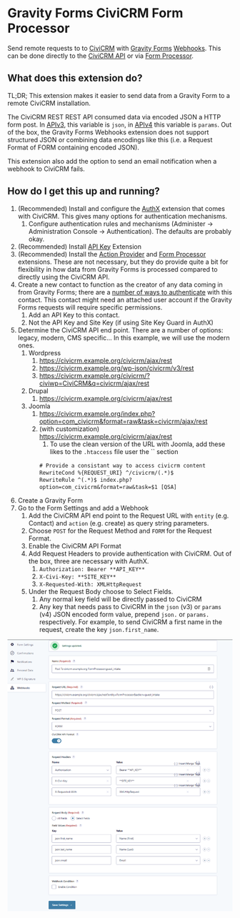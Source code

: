 # Gravity Forms CiviCRM Form Processor

Send remote requests to to [CiviCRM](https://civicrm.org/) with [Gravity Forms](https://www.gravityforms.com/) [Webhooks](https://www.gravityforms.com/add-ons/webhooks/). This can be done directly to the [CiviCRM API](https://docs.civicrm.org/dev/en/latest/api/) or via [Form Processor](https://lab.civicrm.org/extensions/form-processor).

## What does this extension do?

TL;DR; This extension makes it easier to send data from a Gravity Form to a remote CiviCRM installation.

The CiviCRM REST REST API consumed data via encoded JSON a HTTP form post. In [APIv3](https://docs.civicrm.org/dev/en/latest/api/v3/rest/), this variable is `json`, in [APIv4](https://docs.civicrm.org/dev/en/latest/api/v4/rest/) this variable is `params`. Out of the box, the Gravity Forms Webhooks extension does not support structured JSON or combining data encodings like this (i.e. a Request Format of FORM containing encoded JSON).

This extension also add the option to send an email notification when a webhook to CiviCRM fails.

## How do I get this up and running?

1. (Recommended) Install and configure the [AuthX](https://docs.civicrm.org/dev/en/latest/framework/authx/) extension that comes with CiviCRM. This gives many options for authentication mechanisms.
   1. Configure authentication rules and mechanisms (Administer -> Administration Console -> Authentication). The defaults are probably okay.
2. (Recommended) Install [API Key](https://civicrm.org/extensions/api-key) Extension
3. (Recommended) Install the [Action Provider](https://civicrm.org/extensions/action-provider) and [Form Processor](https://civicrm.org/extensions/form-processor) extensions. These are not necessary, but they do provide quite a bit for flexibility in how data from Gravity Forms is processed compared to directly using the CiviCRM API.
4. Create a new contact to function as the creator of any data coming in from Gravity Forms; there are a [number of ways to authenticate](https://docs.civicrm.org/dev/en/latest/framework/authx/#flows) with this contact. This contact might need an attached user account if the Gravity Forms requests will require specific permissions.
   1. Add an API Key to this contact.
   2. Not the API Key and Site Key (if using Site Key Guard in AuthX)
5. Determine the CiviCRM API end point. There are a number of options: legacy, modern, CMS specific... In this example, we will use the modern ones.
   1. Wordpress
      1. https://civicrm.example.org/civicrm/ajax/rest
      2. https://civicrm.example.org/wp-json/civicrm/v3/rest
      3. https://civicrm.example.org/civicrm/?civiwp=CiviCRM&q=civicrm/ajax/rest
   2. Drupal
      1. https://civicrm.example.org/civicrm/ajax/rest
   3. Joomla
      1. https://civicrm.example.org/index.php?option=com_civicrm&format=raw&task=civicrm/ajax/rest
      2. (with customization) https://civicrm.example.org/civicrm/ajax/rest
         1. To use the clean version of the URL with Joomla, add these likes to the `.htaccess` file user the `` section
         ```
         # Provide a consistant way to access civicrm content
         RewriteCond %{REQUEST_URI} ^/civicrm/(.*)$
         RewriteRule ^(.*)$ index.php?option=com_civicrm&format=raw&task=$1 [QSA]
         ```
6. Create a Gravity Form
7. Go to the Form Settings and add a Webhook
   1. Add the CiviCRM API end point to the Request URL with `entity` (e.g. Contact) and `action` (e.g. create) as query string parameters.
   2. Choose `POST` for the Request Method and `FORM` for the Request Format. 
   3. Enable the CiviCRM API Format
   4. Add Request Headers to provide authentication with CiviCRM. Out of the box, three are necessary with AuthX.
      1. `Authorization: Bearer **API_KEY**`
      2. `X-Civi-Key: **SITE_KEY**`
      3. `X-Requested-With: XMLHttpRequest`
   5. Under the Request Body choose to Select Fields.
      1. Any normal key field will be directly passed to CiviCRM
      2. Any key that needs pass to CiviCRM in the `json` (v3) or `params` (v4) JSON encoded form value, prepend `json.` or `params.` respectively. For example, to send CiviCRM a first name in the request, create the key `json.first_name`.

![Gravity Forms Webhook Settings](images/gfsettings.png)
